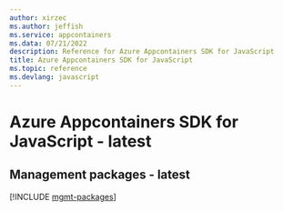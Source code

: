 ```yaml
---
author: xirzec
ms.author: jeffish
ms.service: appcontainers
ms.data: 07/21/2022
description: Reference for Azure Appcontainers SDK for JavaScript
title: Azure Appcontainers SDK for JavaScript
ms.topic: reference
ms.devlang: javascript
---
```

# Azure Appcontainers SDK for JavaScript - latest

## Management packages - latest
[!INCLUDE [mgmt-packages](appcontainers-mgmt-index.md)]